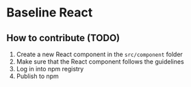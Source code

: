 # Baseline React

## How to contribute (TODO)
1. Create a new React component in the `src/component` folder  
2. Make sure that the React component follows the guidelines
3. Log in into npm registry
3. Publish to npm